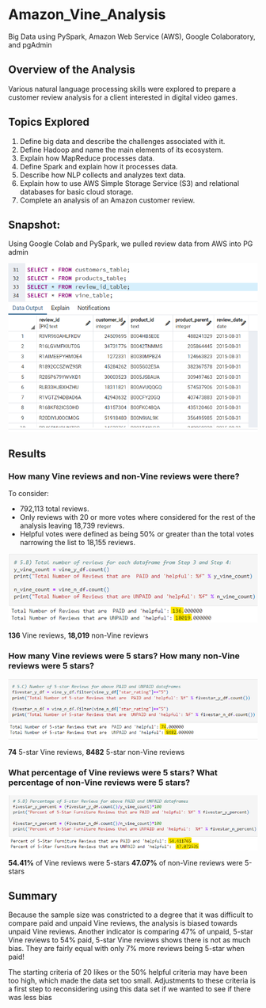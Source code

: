 # Amazon_Vine_Analysis
Big Data using PySpark, Amazon Web Service (AWS), Google Colaboratory, and pgAdmin

## Overview of the Analysis
Various natural language processing skills were explored to prepare a customer review analysis for a client interested in digital video games.      

## Topics Explored
1. Define big data and describe the challenges associated with it.
2. Define Hadoop and name the main elements of its ecosystem.
3. Explain how MapReduce processes data.
4. Define Spark and explain how it processes data.
5. Describe how NLP collects and analyzes text data.
6. Explain how to use AWS Simple Storage Service (S3) and relational databases for basic cloud storage.
7. Complete an analysis of an Amazon customer review.

## Snapshot:
Using Google Colab and PySpark, we pulled review data from AWS into PG admin

![Pic 1](https://github.com/mpournaras/Amazon_Vine_Analysis/blob/main/resources/review_id_table.png?raw=true)

## Results

### How many Vine reviews and non-Vine reviews were there?

To consider:
* 792,113 total reviews.
* Only reviews with 20 or more votes where considered for the rest of the analysis leaving 18,739 reviews. 
* Helpful votes were defined as being 50% or greater than the total votes narrowing the list to 18,155 reviews.     
 
![Pic 2](https://github.com/mpournaras/Amazon_Vine_Analysis/blob/main/resources/vine_del3.png?raw=true)  

**136** Vine reviews, **18,019** non-Vine reviews

### How many Vine reviews were 5 stars? How many non-Vine reviews were 5 stars?     

![Pic 3](https://github.com/mpournaras/Amazon_Vine_Analysis/blob/main/resources/vine_del3_2.png?raw=true)  

**74** 5-star Vine reviews, **8482** 5-star non-Vine reviews

### What percentage of Vine reviews were 5 stars? What percentage of non-Vine reviews were 5 stars?   

![Pic 4](https://github.com/mpournaras/Amazon_Vine_Analysis/blob/main/resources/vine_del3_3.png?raw=true)  

**54.41%** of Vine reviews were 5-stars
**47.07%** of non-Vine reviews were 5-stars

## Summary

Because the sample size was constricted to a degree that it was difficult to compare paid and unpaid Vine reviews, the analysis is biased towards unpaid Vine reviews.  Another indicator is comparing 47% of unpaid, 5-star Vine reviews to 54% paid, 5-star Vine reviews shows there is not as much bias. They are fairly equal with only 7% more reviews being 5-star when paid!

The starting criteria of 20 likes or the 50% helpful criteria may have been too high, which made the data set too small.  Adjustments to these criteria is a first step to reconsidering using this data set if we wanted to see if there was less bias
